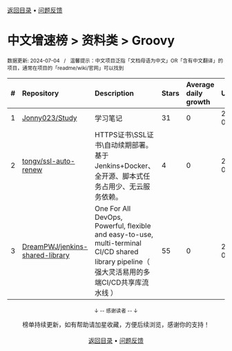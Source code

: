 <a href="https://gitee.com/GrowingGit/GitHub-Chinese-Top-Charts#github中文排行榜">返回目录</a> • <a href="/content/docs/feedback.md">问题反馈</a>

# 中文增速榜 > 资料类 > Groovy
<sub>数据更新: 2024-07-04&nbsp;&nbsp;&nbsp;/&nbsp;&nbsp;&nbsp;温馨提示：中文项目泛指「文档母语为中文」OR「含有中文翻译」的项目，通常在项目的「readme/wiki/官网」可以找到</sub>

|#|Repository|Description|Stars|Average daily growth|Updated|
|:-|:-|:-|:-|:-|:-|
|1|[Jonny023/Study](https://github.com/Jonny023/Study)|学习笔记|31|0|2024-06-23|
|2|[tongv/ssl-auto-renew](https://github.com/tongv/ssl-auto-renew)|HTTPS证书\SSL证书\自动续期部署。基于Jenkins+Docker、全开源、脚本式任务占用少、无云服务依赖。|4|0|2024-06-13|
|3|[DreamPWJ/jenkins-shared-library](https://github.com/DreamPWJ/jenkins-shared-library)|One For All DevOps, Powerful, flexible and easy-to-use, multi-terminal CI/CD shared library pipeline（ 强大灵活易用的多端CI/CD共享库流水线 ）|55|0|2024-07-03|

<div align="center">
    <p><sub>↓ -- 感谢读者 -- ↓</sub></p>
    榜单持续更新，如有帮助请加星收藏，方便后续浏览，感谢你的支持！
</div>

<br/>

<div align="center"><a href="https://gitee.com/GrowingGit/GitHub-Chinese-Top-Charts#github中文排行榜">返回目录</a> • <a href="/content/docs/feedback.md">问题反馈</a></div>
